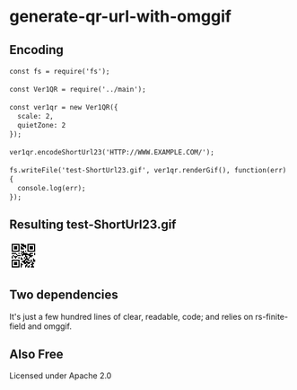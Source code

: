 # generate-qr-url-with-omggif

## Encoding

```
const fs = require('fs');

const Ver1QR = require('../main');

const ver1qr = new Ver1QR({
  scale: 2,
  quietZone: 2
});

ver1qr.encodeShortUrl23('HTTP://WWW.EXAMPLE.COM/');

fs.writeFile('test-ShortUrl23.gif', ver1qr.renderGif(), function(err) {
  console.log(err);
});
```

## Resulting test-ShortUrl23.gif
![Hello World!](https://github.com/stokes91/generate-qr-url-with-omggif/blob/main/examples/test-ShortUrl23.gif?raw=true)

## Two dependencies

It's just a few hundred lines of clear, readable, code; and relies on rs-finite-field and omggif.

## Also Free

Licensed under Apache 2.0

